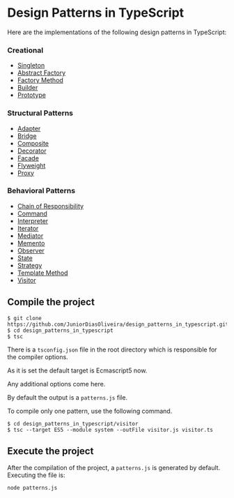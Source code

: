 # Design Patterns in TypeScript #

Here are the implementations of the following design patterns in TypeScript:

### Creational ###

* [Singleton](https://github.com/JuniorDiasOliveira/design_patterns_in_typescript/tree/master/singleton)
* [Abstract Factory](https://github.com/JuniorDiasOliveira/design_patterns_in_typescript/tree/master/abstract_factory)
* [Factory Method](https://github.com/JuniorDiasOliveira/design_patterns_in_typescript/tree/master/factory_method)
* [Builder](https://github.com/JuniorDiasOliveira/design_patterns_in_typescript/tree/master/builder)
* [Prototype](https://github.com/JuniorDiasOliveira/design_patterns_in_typescript/tree/master/prototype)


### Structural Patterns ###

* [Adapter](https://github.com/JuniorDiasOliveira/design_patterns_in_typescript/tree/master/adapter)
* [Bridge](https://github.com/JuniorDiasOliveira/design_patterns_in_typescript/tree/master/bridge)
* [Composite](https://github.com/JuniorDiasOliveira/design_patterns_in_typescript/tree/master/composite)
* [Decorator](https://github.com/JuniorDiasOliveira/design_patterns_in_typescript/tree/master/decorator)
* [Facade](https://github.com/JuniorDiasOliveira/design_patterns_in_typescript/tree/master/facade)
* [Flyweight](https://github.com/JuniorDiasOliveira/design_patterns_in_typescript/tree/master/flyweight)
* [Proxy](https://github.com/JuniorDiasOliveira/design_patterns_in_typescript/tree/master/proxy)


### Behavioral Patterns ###

* [Chain of Responsibility](https://github.com/JuniorDiasOliveira/design_patterns_in_typescript/tree/master/chain_of_responsibility)
* [Command](https://github.com/JuniorDiasOliveira/design_patterns_in_typescript/tree/master/command)
* [Interpreter](https://github.com/JuniorDiasOliveira/design_patterns_in_typescript/tree/master/interpreter)
* [Iterator](https://github.com/JuniorDiasOliveira/design_patterns_in_typescript/tree/master/iterator)
* [Mediator](https://github.com/JuniorDiasOliveira/design_patterns_in_typescript/tree/master/mediator)
* [Memento](https://github.com/JuniorDiasOliveira/design_patterns_in_typescript/tree/master/memento)
* [Observer](https://github.com/JuniorDiasOliveira/design_patterns_in_typescript/tree/master/observer)
* [State](https://github.com/JuniorDiasOliveira/design_patterns_in_typescript/tree/master/state)
* [Strategy](https://github.com/JuniorDiasOliveira/design_patterns_in_typescript/tree/master/strategy)
* [Template Method](https://github.com/JuniorDiasOliveira/design_patterns_in_typescript/tree/master/template_method)
* [Visitor](https://github.com/JuniorDiasOliveira/design_patterns_in_typescript/tree/master/visitor)

## Compile the project

```
$ git clone https://github.com/JuniorDiasOliveira/design_patterns_in_typescript.git
$ cd design_patterns_in_typescript
$ tsc
```

There is a `tsconfig.json` file in the root directory which is responsible for the compiler options.

As it is set the default target is Ecmascript5 now.

Any additional options come here.

By default the output is a `patterns.js` file.


To compile only one pattern, use the following command.

```
$ cd design_patterns_in_typescript/visitor
$ tsc --target ES5 --module system --outFile visitor.js visitor.ts
```

## Execute the project

After the compilation of the project, a `patterns.js` is generated by default.
Executing the file is:

```
node patterns.js
```
